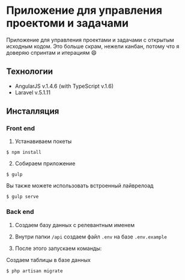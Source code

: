 # Приложение для управления проектоми и задачами

Приложение для управления проектами и задачами с открытым исходным кодом. Это больше скрам, нежели канбан,
потому что я доверяю спринтам и итерациям :smile:


## Технологии

* AngularJS v.1.4.6 (with TypeScript v.1.6)
* Laravel v.5.1.11

## Инсталляция

### Front end

1. Устанавиваем покеты
```
$ npm install
```

2. Собираем приложение
```
$ gulp
```

Вы также можете использовать встроенный лайврелоад
```
$ gulp serve
```

### Back end

1. Создаем базу данных с релевантным именем

2. Внутри папки `/api` создаем файл `.env` на базе `.env.example`

3. После этого запускаем команды:

Создаем таблицы в базе данных
```
$ php artisan migrate
```
